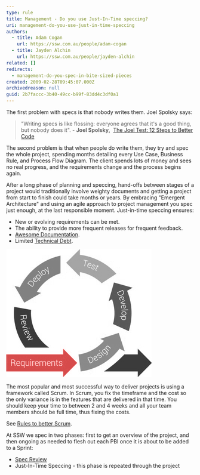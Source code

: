 ```yaml
---
type: rule
title: Management - Do you use Just-In-Time speccing?
uri: management-do-you-use-just-in-time-speccing
authors:
  - title: Adam Cogan
    url: https://ssw.com.au/people/adam-cogan
  - title: Jayden Alchin
    url: https://ssw.com.au/people/jayden-alchin
related: []
redirects:
  - management-do-you-spec-in-bite-sized-pieces
created: 2009-02-28T09:45:07.000Z
archivedreason: null
guid: 2b7faccc-3b40-49cc-b99f-83dd4c3df0a1
---
```

The first problem with specs is that nobody writes them. Joel Spolsky says:

> "Writing specs is like flossing: everyone agrees that it's a good thing, but nobody does it".
>                 -  **Joel Spolsky,**  [The Joel Test: 12 Steps to Better Code](https://www.joelonsoftware.com/2000/08/09/the-joel-test-12-steps-to-better-code/)

The second problem is that when people do write them, they try and spec the whole project, spending months detailing every Use Case, Business Rule, and Process Flow Diagram. The client spends lots of money and sees no real progress, and the requirements change and the process begins again.

<!--endintro-->

After a long phase of planning and speccing, hand-offs between stages of a project would traditionally involve weighty documents and getting a project from start to finish could take months or years. By embracing "Emergent Architecture" and using an agile approach to project management you spec just enough, at the last responsible moment. Just-in-time speccing ensures:
* New or evolving requirements can be met.
* The ability to provide more frequent releases for frequent feedback. 
* [Awesome Documentation](/awesome-documentation).
* Limited [Technical Debt](/technical-debt).

![Figure: Just-In-Time speccing in an agile Scrum project can handle evolving requirements](jit-speccing.png)

The most popular and most successful way to deliver projects is using a framework called Scrum. In Scrum, you fix the timeframe and the cost so the only variance is in the features that are delivered in that time. You should keep your time to between 2 and 4 weeks and all your team members should be full time, thus fixing the costs.

See [Rules to better Scrum](https://www.ssw.com.au/rules/rules-to-better-scrum-using-azure-devops).

At SSW we spec in two phases: first to get an overview of the project, and then ongoing as needed to flesh out each PBI once it is about to be added to a Sprint:

* [Spec Review](/spec-do-you-create-an-initial-release-plan-and-ballpark)
* Just-In-Time Speccing - this phase is repeated through the project
